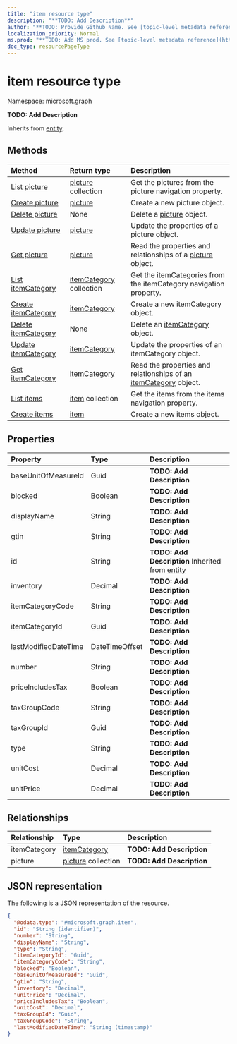 ```yaml
---
title: "item resource type"
description: "**TODO: Add Description**"
author: "**TODO: Provide Github Name. See [topic-level metadata reference](https://msgo.azurewebsites.net/add/document/guidelines/metadata.html#topic-level-metadata)**"
localization_priority: Normal
ms.prod: "**TODO: Add MS prod. See [topic-level metadata reference](https://msgo.azurewebsites.net/add/document/guidelines/metadata.html#topic-level-metadata)**"
doc_type: resourcePageType
---
```


# item resource type


Namespace: microsoft.graph

**TODO: Add Description**


Inherits from [entity](../resources/entity.md).

## Methods
|Method|Return type|Description|
|:---|:---|:---|
|[List picture](../api/item-list-picture.md)|[picture](../resources/picture.md) collection|Get the pictures from the picture navigation property.|
|[Create picture](../api/item-post-picture.md)|[picture](../resources/picture.md)|Create a new picture object.|
|[Delete picture](../api/item-delete-picture.md)|None|Delete a [picture](../resources/picture.md) object.|
|[Update picture](../api/item-update-picture.md)|[picture](../resources/picture.md)|Update the properties of a picture object.|
|[Get picture](../api/picture-get.md)|[picture](../resources/picture.md)|Read the properties and relationships of a [picture](../resources/picture.md) object.|
|[List itemCategory](../api/item-list-itemcategory.md)|[itemCategory](../resources/itemcategory.md) collection|Get the itemCategories from the itemCategory navigation property.|
|[Create itemCategory](../api/item-post-itemcategory.md)|[itemCategory](../resources/itemcategory.md)|Create a new itemCategory object.|
|[Delete itemCategory](../api/item-delete-itemcategory.md)|None|Delete an [itemCategory](../resources/itemcategory.md) object.|
|[Update itemCategory](../api/item-update-itemcategory.md)|[itemCategory](../resources/itemcategory.md)|Update the properties of an itemCategory object.|
|[Get itemCategory](../api/itemcategory-get.md)|[itemCategory](../resources/itemcategory.md)|Read the properties and relationships of an [itemCategory](../resources/itemcategory.md) object.|
|[List items](../api/company-list-items.md)|[item](../resources/item.md) collection|Get the items from the items navigation property.|
|[Create items](../api/company-post-items.md)|[item](../resources/item.md)|Create a new items object.|

## Properties
|Property|Type|Description|
|:---|:---|:---|
|baseUnitOfMeasureId|Guid|**TODO: Add Description**|
|blocked|Boolean|**TODO: Add Description**|
|displayName|String|**TODO: Add Description**|
|gtin|String|**TODO: Add Description**|
|id|String|**TODO: Add Description** Inherited from [entity](../resources/entity.md)|
|inventory|Decimal|**TODO: Add Description**|
|itemCategoryCode|String|**TODO: Add Description**|
|itemCategoryId|Guid|**TODO: Add Description**|
|lastModifiedDateTime|DateTimeOffset|**TODO: Add Description**|
|number|String|**TODO: Add Description**|
|priceIncludesTax|Boolean|**TODO: Add Description**|
|taxGroupCode|String|**TODO: Add Description**|
|taxGroupId|Guid|**TODO: Add Description**|
|type|String|**TODO: Add Description**|
|unitCost|Decimal|**TODO: Add Description**|
|unitPrice|Decimal|**TODO: Add Description**|

## Relationships
|Relationship|Type|Description|
|:---|:---|:---|
|itemCategory|[itemCategory](../resources/itemcategory.md)|**TODO: Add Description**|
|picture|[picture](../resources/picture.md) collection|**TODO: Add Description**|

## JSON representation
The following is a JSON representation of the resource.
<!-- {
  "blockType": "resource",
  "keyProperty": "id",
  "@odata.type": "microsoft.graph.item",
  "baseType": "microsoft.graph.entity",
  "openType": false
}
-->
``` json
{
  "@odata.type": "#microsoft.graph.item",
  "id": "String (identifier)",
  "number": "String",
  "displayName": "String",
  "type": "String",
  "itemCategoryId": "Guid",
  "itemCategoryCode": "String",
  "blocked": "Boolean",
  "baseUnitOfMeasureId": "Guid",
  "gtin": "String",
  "inventory": "Decimal",
  "unitPrice": "Decimal",
  "priceIncludesTax": "Boolean",
  "unitCost": "Decimal",
  "taxGroupId": "Guid",
  "taxGroupCode": "String",
  "lastModifiedDateTime": "String (timestamp)"
}
```

